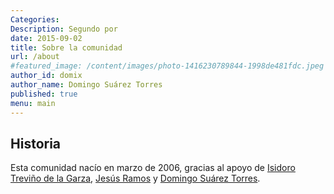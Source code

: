 ```yaml
---
Categories: 
Description: Segundo por
date: 2015-09-02
title: Sobre la comunidad
url: /about
#featured_image: /content/images/photo-1416230789844-1998de481fdc.jpeg
author_id: domix
author_name: Domingo Suárez Torres
published: true
menu: main
---
```


## Historia

Esta comunidad nacío en marzo de 2006, gracias al apoyo de [Isidoro Treviño de la Garza][1], [Jesús Ramos][2] y [Domingo Suárez Torres][3].



[1]: https://www.linkedin.com/in/chololo
[2]: https://www.linkedin.com/in/xuxoramos
[3]: https://www.linkedin.com/in/domix